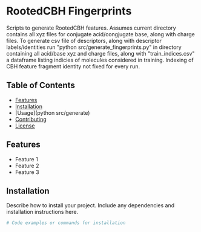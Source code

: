 # RootedCBH Fingerprints

Scripts to generate RootedCBH features. Assumes current directory contains all xyz files for conjugate acid/congjugate base, along with charge files. To generate csv file of descriptors, along with descriptor labels/identities run "python src/generate_fingerprints.py" in directory containing all acid/base xyz and charge files, along with "train_indices.csv" a dataframe listing indicies of molecules considered in training. Indexing of CBH feature fragment identity not fixed for every run.

## Table of Contents
- [Features](#features)
- [Installation](#installation)
- [Usage](python src/generate)
- [Contributing](#contributing)
- [License](#license)

## Features

- Feature 1
- Feature 2
- Feature 3

## Installation

Describe how to install your project. Include any dependencies and installation instructions here.

```bash
# Code examples or commands for installation


